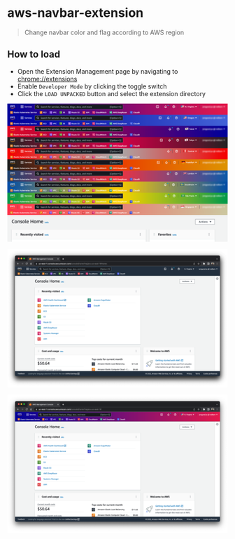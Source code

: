 # aws-navbar-extension

> Change navbar color and flag according to AWS region

## How to load

* Open the Extension Management page by navigating to [chrome://extensions](chrome://extensions)
* Enable `Developer Mode` by clicking the toggle switch
* Click the `LOAD UNPACKED` button and select the extension directory

![screenshot](images/screenshot.png)

![before](images/aws-navbar-extension-00.png)

![after](images/aws-navbar-extension-01.png)
